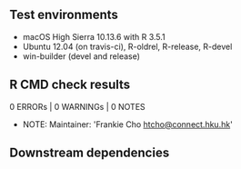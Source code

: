 ## Test environments
* macOS High Sierra 10.13.6 with R 3.5.1
* Ubuntu 12.04 (on travis-ci), R-oldrel, R-release, R-devel
* win-builder (devel and release)

## R CMD check results
0 ERRORs | 0 WARNINGs | 0 NOTES
* NOTE: Maintainer: 'Frankie Cho <htcho@connect.hku.hk>'

## Downstream dependencies